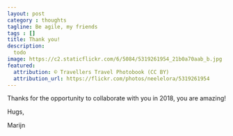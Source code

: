 ```yaml
---
layout: post
category : thoughts
tagline: Be agile, my friends
tags : []
title: Thank you!
description:
  todo
image: https://c2.staticflickr.com/6/5084/5319261954_21b0a70aab_b.jpg
featured:
  attribution: © Travellers Travel Photobook (CC BY)
  attribution_url: https://flickr.com/photos/neelelora/5319261954
---
```


Thanks for the opportunity to collaborate with you in 2018,
you are amazing!


Hugs, 


Marijn




